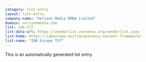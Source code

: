 ```yaml
---
category: list-entry
layout: list-entry
company-name: "Verizon Media EMEA Limited"
domain: verizonmedia.com
list: iab-tcf
list-data-url: https://vendorlist.consensu.org/vendorlist.json
list-home: https://iabeurope.eu/transparency-consent-framework/
list-name: "IAB Europe TCF"
---
```


This is an automatically generated list entry.
